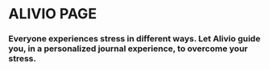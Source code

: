 # ALIVIO PAGE

### Everyone experiences stress in different ways. Let Alivio guide you, in a personalized journal experience, to overcome your stress.